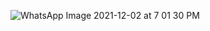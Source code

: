![WhatsApp Image 2021-12-02 at 7 01 30 PM](https://user-images.githubusercontent.com/94187482/144432700-c38b9a54-ad2a-4b6e-9d9e-0f9c093f7981.jpeg)

